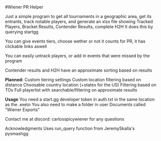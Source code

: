 #Wiener PR Helper

Just a simple program to get all tournaments in a geographic area,
get its entrants, track notable players, and generate an xlsx file showing
Tracked Players, Bracket Results, Contender Results, complete H2H
It does this by querying startgg

You can give events tiers, choose wether or not it counts for PR,
it has clickable links aswell

You can easily untrack players, or add in events that were missed by the program

Contender results and H2H have an approximate sorting based on results

**Planned:**
Custom tiering settings
Custom location filtering based on distance
Choosable country location (+states for the US)
Filtering based on TOs
Full playerlist with searchable/filtering on approximate results

**Usage**
You need a start.gg developer token in auth.txt in the same location as the .exe\n
You also need to make a folder in user Documents called "Wiener Exports"


Contact me at discord: carlosspicywiener for any questions

Acknowledgments
Uses run_query function from JeremySkalla's pysmashgg
